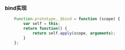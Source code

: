 ### bind实现
```javascript 1.8
    Function.prototype._$bind = function (scope) {
        var self = this;
        return function() {
            return self.apply(scope, arguments);
        }
    };
```
    
    
